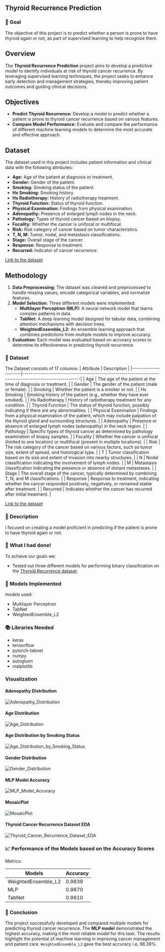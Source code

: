 ## **Thyroid Recurrence Prediction**

### 🎯 **Goal**

The objective of this project is to predict whether a person is prone to have thyroid again or not, as part of supervised learning to help recognize them.

## Overview

The **Thyroid Recurrence Prediction** project aims to develop a predictive model to identify individuals at risk of thyroid cancer recurrence. By leveraging supervised learning techniques, the project seeks to enhance early detection and management strategies, thereby improving patient outcomes and guiding clinical decisions.

## Objectives

- **Predict Thyroid Recurrence:** Develop a model to predict whether a patient is prone to thyroid cancer recurrence based on various features.
- **Compare Model Performance:** Evaluate and compare the performance of different machine learning models to determine the most accurate and effective approach.

## Dataset

The dataset used in this project includes patient information and clinical data with the following attributes:

- **Age:** Age of the patient at diagnosis or treatment.
- **Gender:** Gender of the patient.
- **Smoking:** Smoking status of the patient.
- **Hx Smoking:** Smoking history.
- **Hx Radiotherapy:** History of radiotherapy treatment.
- **Thyroid Function:** Status of thyroid function.
- **Physical Examination:** Findings from physical examination.
- **Adenopathy:** Presence of enlarged lymph nodes in the neck.
- **Pathology:** Types of thyroid cancer based on biopsy.
- **Focality:** Whether the cancer is unifocal or multifocal.
- **Risk:** Risk category of cancer based on tumor characteristics.
- **T, N, M:** Tumor, nodal, and metastasis classifications.
- **Stage:** Overall stage of the cancer.
- **Response:** Response to treatment.
- **Recurred:** Indicator of cancer recurrence.

[Link to the dataset](https://www.kaggle.com/datasets/jainaru/thyroid-disease-data/data)

## Methodology

1. **Data Preprocessing:** The dataset was cleaned and preprocessed to handle missing values, encode categorical variables, and normalize features.
2. **Model Selection:** Three different models were implemented:
   - **Multilayer Perceptron (MLP):** A neural network model that learns complex patterns in data.
   - **TabNet:** A deep learning model designed for tabular data, combining attention mechanisms with decision trees.
   - **WeightedEnsemble_L2:** An ensemble learning approach that combines predictions from multiple models to improve accuracy.
3. **Evaluation:** Each model was evaluated based on accuracy scores to determine its effectiveness in predicting thyroid recurrence.



### 🧵 **Dataset**

The Dataset consists of 17 columns:
| Attribute            | Description                                                                                               |
|----------------------|-----------------------------------------------------------------------------------------------------------|
| Age                  | The age of the patient at the time of diagnosis or treatment.                                             |
| Gender               | The gender of the patient (male or female).                                                                |
| Smoking              | Whether the patient is a smoker or not.                                                                   |
| Hx Smoking           | Smoking history of the patient (e.g., whether they have ever smoked).                                      |
| Hx Radiotherapy      | History of radiotherapy treatment for any condition.                                                       |
| Thyroid Function     | The status of thyroid function, possibly indicating if there are any abnormalities.                        |
| Physical Examination | Findings from a physical examination of the patient, which may include palpation of the thyroid gland and surrounding structures. |
| Adenopathy           | Presence or absence of enlarged lymph nodes (adenopathy) in the neck region.                                 |
| Pathology            | Specific types of thyroid cancer as determined by pathology examination of biopsy samples.                   |
| Focality             | Whether the cancer is unifocal (limited to one location) or multifocal (present in multiple locations).     |
| Risk                 | The risk category of the cancer based on various factors, such as tumor size, extent of spread, and histological type. |
| T                    | Tumor classification based on its size and extent of invasion into nearby structures.                        |
| N                    | Nodal classification indicating the involvement of lymph nodes.                                            |
| M                    | Metastasis classification indicating the presence or absence of distant metastases.                         |
| Stage                | The overall stage of the cancer, typically determined by combining T, N, and M classifications.             |
| Response             | Response to treatment, indicating whether the cancer responded positively, negatively, or remained stable after treatment. |
| Recurred             | Indicates whether the cancer has recurred after initial treatment.                                           |

[Link to the dataset](https://www.kaggle.com/datasets/jainaru/thyroid-disease-data/data)


### 🧾 **Description**

I focused on creating a model proficient in predicting if the patient is prone to have thyroid again or not.

### 🧮 **What I had done!**

To achieve our goals we:

- Tested out three different models for performing binary classification on the [Thyroid Recurrence dataset](https://www.kaggle.com/datasets/jainaru/thyroid-disease-data/data).

### 🚀 **Models Implemented**

models used:

- Multilayer Perceptron
- TabNet
- WeightedEnsemble_L2

### 📚 **Libraries Needed**

- keras
- tensorflow
- pytorch-tabnet
- numpy
- autogluon
- matplotlib


### Visualization

#### Adenopathy Distribution
![Adenopathy_Distribution](Images/Adenopathy_Distribution.png)

#### Age Distribution
![Age_Distribution](Images/Age_Distribution.png)

#### Age Distribution by Smoking Status
![Age_Distribution_by_Smoking_Status](Images/Age_Distribution_by_Smoking_Status.png)

#### Gender Distribution
![Gender_Distribution](Images/Gender_Distribution.png)

#### MLP Model Accuracy
![MLP_Model_Accuracy](Images/MLP_Model_Accuracy.png)

#### MosaicPlot
![MosaicPlot](Images/MosaicPlot.png)

#### Thyroid Cancer Recurrence Dataset EDA
![Thyroid_Cancer_Recurrence_Dataset_EDA](Images/Thyroid_Cancer_Recurrence_Dataset_EDA.png)


### 📈 **Performance of the Models based on the Accuracy Scores**

Metrics:

| Models | Accuracy |
|--------|---------------------|
| WeightedEnsemble_L2 | 0.9839 |
| MLP | 0.9870 |
| TabNet | 0.9610  |

### 📢 **Conclusion**

The project successfully developed and compared multiple models for predicting thyroid cancer recurrence. The **MLP model** demonstrated the highest accuracy, making it the most reliable model for this task. The results highlight the potential of machine learning in improving cancer management and patient care.
`WeightedEnsemble_L2` gave the best accuracy i.e, 98.39%.

